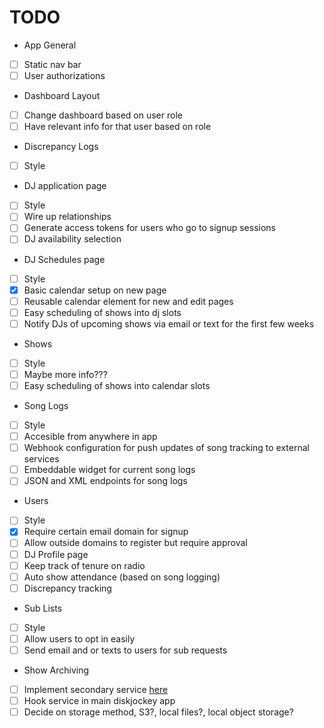 # TODO
- App General
 - [ ] Static nav bar
 - [ ] User authorizations
- Dashboard Layout
 - [ ] Change dashboard based on user role
  - [ ] Have relevant info for that user based on role
- Discrepancy Logs
 - [ ] Style
- DJ application page
 - [ ] Style
 - [ ] Wire up relationships
 - [ ] Generate access tokens for users who go to signup sessions
 - [ ] DJ availability selection
- DJ Schedules page
 - [ ] Style
 - [x] Basic calendar setup on new page
 - [ ] Reusable calendar element for new and edit pages
 - [ ] Easy scheduling of shows into dj slots
 - [ ] Notify DJs of upcoming shows via email or text for the first few weeks
- Shows
 - [ ] Style
 - [ ] Maybe more info???
 - [ ] Easy scheduling of shows into calendar slots
- Song Logs
 - [ ] Style
 - [ ] Accesible from anywhere in app
 - [ ] Webhook configuration for push updates of song tracking to external services
 - [ ] Embeddable widget for current song logs
 - [ ] JSON and XML endpoints for song logs
- Users
 - [ ] Style
 - [x] Require certain email domain for signup
  - [ ] Allow outside domains to register but require approval
 - [ ] DJ Profile page
 - [ ] Keep track of tenure on radio
 - [ ] Auto show attendance (based on song logging)
 - [ ] Discrepancy tracking
- Sub Lists
 - [ ] Style
 - [ ] Allow users to opt in easily
 - [ ] Send email and or texts to users for sub requests
- Show Archiving
 - [ ] Implement secondary service [here](https://github.com/WMTU/diskjockey-show-archiver)
 - [ ] Hook service in main diskjockey app
 - [ ] Decide on storage method, S3?, local files?, local object storage?
